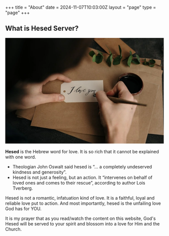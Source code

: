 +++
title = "About"
date = 2024-11-07T10:03:00Z
layout = "page"
type = "page"
+++

## What is Hesed Server?

![A note from your heavenly Father](feature.jpeg)

**Hesed** is the Hebrew word for love. It is so rich that it cannot be explained
with one word.

- Theologian John Oswalt said hesed is “… a completely undeserved
  kindness and generosity”.
- Hesed is not just a feeling, but an action. It “intervenes on behalf of loved
  ones and comes to their rescue”, according to author Lois Tverberg.

Hesed is not a romantic, infatuation kind of love. It is a faithful, loyal and reliable
love put to action. And most importantly, hesed is the unfailing love God has for
YOU.

It is my prayer that as you read/watch the content on this website, God's Hesed will
be served to your spirit and blossom into a love for Him and the Church.
